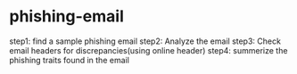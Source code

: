 # phishing-email
step1: find a sample phishing email
step2: Analyze the email
step3: Check email headers for discrepancies(using online header)
step4: summerize the phishing traits found in the email
